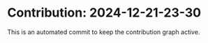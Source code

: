 # Contribution: 2024-12-21-23-30
This is an automated commit to keep the contribution graph active.
